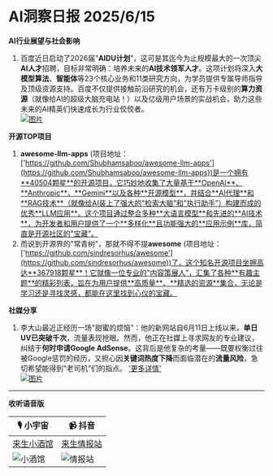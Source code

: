 # AI洞察日报 2025/6/15

**AI行业展望与社会影响**
1. 百度近日启动了2026届"**AIDU计划**”，这可是其迄今为止规模最大的一次顶尖**AI人才**招聘，目标非常明确：培养未来的**AI技术领军人才**。这项计划将深入**大模型算法**、**智能体**等23个核心业务和11类研究方向，为学员提供专属导师指导及顶级资源支持。百度不仅提供接触前沿研究的机会，还有万卡级别的**算力资源**（就像给AI的超级大脑充电站！）以及亿级用户场景的实战机会，助力这些未来的AI精英们快速成长为行业佼佼者。
   <br/> [![图片](https://pic.chinaz.com/picmap/201901281035388749_0.jpg "img")](https://pic.chinaz.com/picmap/201901281035388749_0.jpg) <br/>

**开源TOP项目**
1. **awesome-llm-apps** (项目地址：['https://github.com/Shubhamsaboo/awesome-llm-apps'](https://github.com/Shubhamsaboo/awesome-llm-apps))是一个拥有**40504颗星**的开源项目，它巧妙地收集了大量基于**OpenAI**、**Anthropic**、**Gemini**以及各种**开源模型**，并结合**AI代理**和**RAG技术**（就像给AI装上了强大的"检索大脑”和"执行助手”）构建而成的优秀**LLM应用**。这个项目通过整合多种**大语言模型**和先进的**AI技术**，为开发者和用户提供了一个**多样化**且功能强大的**应用示例**库，简直是开源社区的"宝藏”。
2. 而说到开源界的"常青树”，那就不得不提**awesome** (项目地址：['https://github.com/sindresorhus/awesome'](https://github.com/sindresorhus/awesome))了，这个知名开源项目坐拥高达**367918颗星**！它就像一位专业的"内容策展人”，汇集了各种**有趣主题**的精彩列表，旨在为用户提供**高质量**、**精选的资源**集合，无论是学习还是寻找灵感，都能在这里找到心仪的宝藏。

**社媒分享**
1. 李大山最近正经历一场"甜蜜的烦恼”：他的新网站自6月11日上线以来，**单日UV已突破千次**，流量表现抢眼。然而，他正在社媒上寻求网友的专业建议，纠结于**何时申请Google AdSense**。这背后是他复杂的考量——既要权衡过往被Google惩罚的经历，又担心因**关键词热度下降**而面临潜在的**流量风险**，急切希望能得到"老司机”们的指点。
   ['更多详情'](https://m.okjike.com/originalPosts/684da48d9c4d4b76cc76a20c)
   <br/> [![图片](https://cdnv2.ruguoapp.com/FqVuD23UYHKlMFJEbuUi7dcLK7Eov3.png "img")](https://cdnv2.ruguoapp.com/FqVuD23UYHKlMFJEbuUi7dcLK7Eov3.png) <br/>

---

**收听语音版**

| 🎙️ **小宇宙** | 📹 **抖音** |
| --- | --- |
| [来生小酒馆](https://www.xiaoyuzhoufm.com/podcast/683c62b7c1ca9cf575a5030e)  |   [来生情报站](https://www.douyin.com/user/MS4wLjABAAAAwpwqPQlu38sO38VyWgw9ZjDEnN4bMR5j8x111UxpseHR9DpB6-CveI5KRXOWuFwG)| 
| ![小酒馆](https://raw.githubusercontent.com/justlovemaki/CloudFlare-AI-Insight-Daily/refs/heads/main/docs/images/sm2.png "img") | ![情报站](https://raw.githubusercontent.com/justlovemaki/CloudFlare-AI-Insight-Daily/refs/heads/main/docs/images/sm1.png "img") |

    

